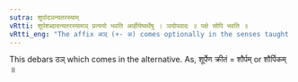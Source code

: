```yaml
---
sutra: शूर्पादञन्यतरस्याम्
vRtti: शूर्पशब्दादन्यतरस्यामञ् प्रत्ययो भवति आर्हीयेष्वर्थेषु । ञयोपवादः ॥ पक्षे सोपि भवति ॥
vRtti_eng: "The affix अञ् (+- अ) comes optionally in the senses taught upto (VI. 1. 63), after the word '_surpa_'."
---
```

This debars ठञ् which comes in the alternative. As, शूर्पेण क्रीतं = शौर्पम् or शौर्पिकम् ॥
